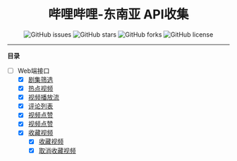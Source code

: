 <h1 style="text-align:center">哔哩哔哩-东南亚 API收集</h1>
<p style="text-align:center">
    <a href="https://github.com/7rikka/bilibili-sa-api-docs/issues" style="text-decoration:none">
        <img src="https://img.shields.io/github/issues/7rikka/bilibili-sa-api-docs.svg" alt="GitHub issues"/>
    </a>
    <a href="https://github.com/7rikka/bilibili-sa-api-docs/stargazers" style="text-decoration:none" >
        <img src="https://img.shields.io/github/stars/7rikka/bilibili-sa-api-docs.svg" alt="GitHub stars"/>
    </a>
    <a href="https://github.com/7rikka/bilibili-sa-api-docs/network" style="text-decoration:none" >
        <img src="https://img.shields.io/github/forks/7rikka/bilibili-sa-api-docs.svg" alt="GitHub forks"/>
    </a>
    <a href="https://github.com/7rikka/bilibili-sa-api-docs/blob/master/LICENSE" style="text-decoration:none" >
        <img src="https://img.shields.io/badge/License-CC%20BY--NC%204.0-lightgrey.svg" alt="GitHub license"/>
    </a>
</p>

---

**目录**

- [ ] Web端接口
  - [X] [剧集筛选](category/video_filter.md)
  - [X] [热点视频](popular/popular.md)
  - [X] [视频播放流](video/playurl.md)
  - [X] [评论列表](reply/reply.md)
  - [X] [视频点赞](video/like.md)
  - [X] [视频点赞](video/like.md)
  - [X] [收藏视频](video/like.md)
    - [X] [收藏视频](video/fav.md#收藏视频)
    - [X] [取消收藏视频](video/fav.md#取消收藏视频)